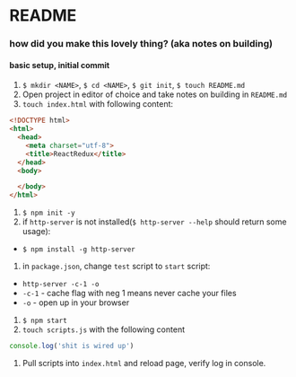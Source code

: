 # README

### how did you make this lovely thing? (aka notes on building)

#### basic setup, initial commit

1. `$ mkdir <NAME>`, `$ cd <NAME>`, `$ git init`, `$ touch README.md`
1. Open project in editor of choice and take notes on building in `README.md`
1. `touch index.html` with following content:

  ```html
  <!DOCTYPE html>
  <html>
    <head>
      <meta charset="utf-8">
      <title>ReactRedux</title>
    </head>
    <body>

    </body>
  </html>
  ```

1. `$ npm init -y`
1. if `http-server` is not installed(`$ http-server --help` should return some usage):
  * `$ npm install -g http-server`
1. in `package.json`, change `test` script to `start` script:
  * `http-server -c-1 -o`
  * `-c-1` - cache flag with neg 1 means never cache your files
  * `-o` - open up in your browser
1. `$ npm start`
1. `touch scripts.js` with the following content

  ```js
  console.log('shit is wired up')
  ```

1. Pull scripts into `index.html` and reload page, verify log in console.
